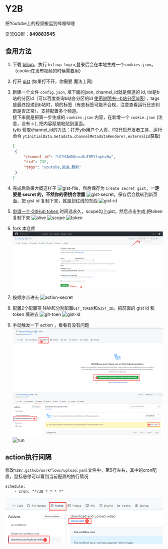 # Y2B

把Youtube上的视频搬运到哔哩哔哩

交流QQ群：**849883545**

## 食用方法

1. 下载 [biliup](https://github.com/ForgQi/biliup-rs/releases)，执行 `biliup login`,登录后会在本地生成一个`cookies.json`。（cookie在发布视频的时候需要用）
2. 打开 [gist](https://gist.github.com/) (如果打不开，你需要 魔法上网)
3. 新建一个文件 `config.json`, 填下面的json, channel_id就是频道的 id, tid是b站的分区id（可以百度查询b站各分区的id [使用说明书--b站分区id表](https://www.bilibili.com/read/cv18327205)），tags是最终投递到b站时，填的标签（有些标签可能不合规，注意查看运行日志判断是否正常），支持配置多个频道。  
接下来就是把第一步生成的 `cookies.json` 内容，在新增一个 `cookie.json` (注意，没有 s ), 把内容赋值粘贴到里面。  
(ytb 获取channel_id的方法：打开ytb用户个人页，f12开启开发者工具，运行命令 `ytInitialData.metadata.channelMetadataRenderer.externalId`获取)

   ``` json
   [
    {
        "channel_id": "UCYSAWDQnoz0uIBRYlophvNw",
        "tid": 232,
        "tags": "youtube,搬运,翻新"
    }
   ]
   ```

4. 完成后效果大概这样子 ![gist-file](./imgs/gist_file.png)，然后保存为 `Create secret gist`，**一定要是 secret 的，不然你的密钥会泄露** ![gist-secret](imgs/secret-gist.png)。保存后会跳转到新页面，把 gist id 复制下来，就是划红线的东西 ![gist-id](imgs/gist-id.png)
5. [申请一个 GitHub token](https://github.com/settings/tokens/new),时间选永久，scope勾上gist，然后点击生成,把token复制下来 ![alive](imgs/alive.png) ![scope](imgs/scope.png) ![token](imgs/token.png)
6. fork 本仓库 ![fork](./imgs/fork.png)
7. 按顺序点进去  ![action-secret](imgs/action-secret.png)
8. 配置2个配置项 NAME分别配置`GIT_TOKEN`和`GIST_ID`。把前面的 gist id 和 token 填进去 ![git-toen](imgs/add-git-token.png) ![gist-id](imgs/add-gist-id.png)
9. 手动触发一下 action ，看看有没有问题 ![action1](imgs/action1.png) ![action2](imgs/action2.png) ![run](imgs/run.png)

## action执行间隔

修改`Y2B/.github/workflows/upload.yaml`文件中，第5行左右，其中的cron配置，鼠标悬停可以看到当前配置的执行情况
```
schedule:
    - cron: "*/30 * * * *"
```
![yaml](imgs/yaml.png)
